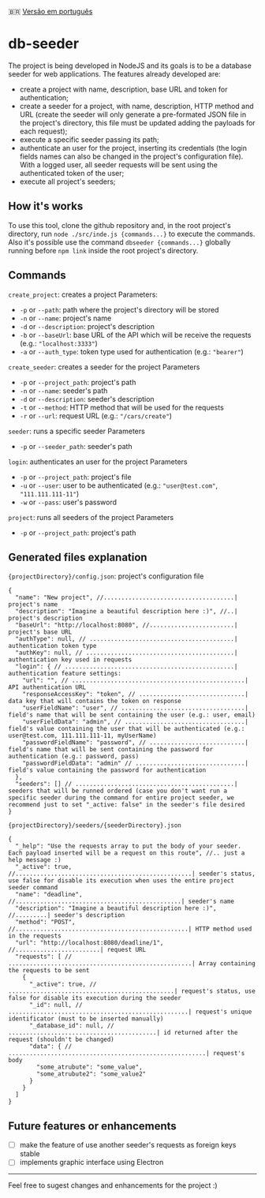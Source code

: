 🇧🇷 [Versão em português](./README.pt-br.md)

# db-seeder

The project is being developed in NodeJS and its goals is to be a database seeder for web applications. The features already developed are:
- create a project with name, description, base URL and token for authentication;
- create a seeder for a project, with name, description, HTTP method and URL (create the seeder will only generate a pre-formated JSON file in the project's directory, this file must be updated adding the payloads for each request);
- execute a specific seeder passing its path;
- authenticate an user for the project, inserting its credentials (the login fields names can also be changed in the project's configuration file). With a logged user, all seeder requests will be sent using the authenticated token of the user;
- execute all project's seeders;

## How it's works
To use this tool, clone the github repository and, in the root project's directory, run `node ./src/inde.js {commands...}` to execute the commands.
Also it's possible use the command `dbseeder {commands...}` globally running before `npm link` inside the root project's directory.

## Commands
`create_project`: creates a project
  Parameters:
  - `-p` or `--path`: path where the project's directory will be stored
  - `-n` or `--name`: project's name
  - `-d` or `--description`: project's description
  - `-b` or `--baseUrl`: base URL of the API which will be receive the requests (e.g.: `"localhost:3333"`)
  - `-a` or `--auth_type`: token type used for authentication (e.g.: `"bearer"`)

 `create_seeder`: creates a seeder for the project
  Parameters
  - `-p` or `--project_path`: project's path
  - `-n` or `--name`: seeder's path
  - `-d` or `--description`: seeder's description
  - `-t` or `--method`: HTTP method that will be used for the requests
  - `-r` or `--url`: request URL (e.g.: `"/cars/create"`)

 `seeder`: runs a specific seeder
  Parameters
  - `-p` or `--seeder_path`: seeder's path
 
 `login`: authenticates an user for the project
  Parameters
  - `-p` or `--project_path`: project's file
  - `-u` or `--user`: user to be authenticated (e.g.: `"user@test.com"`, `"111.111.111-11"`)
  - `-w` or `--pass`: user's password

 `project`: runs all seeders of the project
  Parameters
  - `-p` or `--project_path`: project's path

## Generated files explanation
  `{projectDirectory}/config.json`: project's configuration file
  ```
  {
    "name": "New project", //.....................................| project's name
    "description": "Imagine a beautiful description here :)", //..| project's description
    "baseUrl": "http://localhost:8080", //........................| project's base URL
    "authType": null, // .........................................| authentication token type
    "authKey": null, // ..........................................| authentication key used in requests
    "login": { // ................................................| authentication feature settings:
      "url": "", // .................................................| API authentication URL
      "responseAccessKey": "token", // ..............................| data key that will contains the token on response
      "userFieldName": "user", // ...................................| field's name that will be sent containing the user (e.g.: user, email)
      "userFieldData": "admin", // ..................................| field's value containing the user that will be authenticated (e.g.: user@test.com, 111.111.111-11, myUserName)
      "passwordFieldName": "password", // ...........................| field's name that will be sent containing the password for authentication (e.g.: password, pass)
      "passwordFieldData": "admin" // ...............................| field's value containing the password for authentication
    },
    "seeders": [] // .............................................| seeders that will be runned ordered (case you don't want run a specific seeder during the command for entire project seeder, we recommend just to set "_active: false" in the seeder's file desired
  }
  ```
  
  `{projectDirectory}/seeders/{seederDirectory}.json`
  ```
  {
    "_help": "Use the requests array to put the body of your seeder. Each payload inserted will be a request on this route", //.. just a help message :)
    "_active": true, //..................................................| seeder's status, use false for disable its execution when uses the entire project seeder command
    "name": "deadline", //...............................................| seeder's name
    "description": "Imagine a beautiful description here :)", //.........| seeder's description
    "method": "POST", //.................................................| HTTP method used in the requests
    "url": "http://localhost:8080/deadline/1", //........................| request URL
    "requests": [ // ....................................................| Array containing the requests to be sent
      {
        "_active": true, // ...............................................| request's status, use false for disable its execution during the seeder
        "_id": null, // ...................................................| request's unique identificator (must to be inserted manually)
        "_database_id": null, // ..........................................| id returned after the request (shouldn't be changed)
        "data": { // ........................................................| request's body
          "some_atrubute": "some_value",
          "some_atrubute2": "some_value2"
        }
      }
    ]
  }
  ```
  
## Future features or enhancements
- [ ] make the feature of use another seeder's requests as foreign keys stable
- [ ] implements graphic interface using Electron

---
Feel free to sugest changes and enhancements for the project :)

